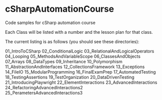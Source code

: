 # cSharpAutomationCourse
Code samples for cSharp automation course

Each Class will be listed with a number and the lesson plan for that class.

The current listing is as follows (you should see these directories):

01_IntroToCSharp
02_ConditionalLogic
03_RelationalAndLogicalOperators
04_Looping
05_MethodsAndVariableScope
06_ClassesAndObjects
07_Arrays
08_DataTypes
09_Inheritance
10_Polymorphism
11_AbstractionAndInterfaces
12_CollectionsFramework
13_Exceptions
14_FileIO
15_ModularProgramming
16_FinalExamPrep
17_AutomatedTesting
18_TestingAssertions
19_TestOrganization
20_DataDrivenTesting
21_IntroducingPlaywright
22_ElementInteractions
23_AdvancedInteractions
24_RefactoringAdvancedInteractions2
25_PerametersAdvancedInteractions3
